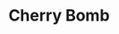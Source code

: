 ---
templateKey: blog-post
featuredpost: false
featuredimage: /assets/Cherry_Bomb.png
title: Cherry Bomb
description: Special
testfield: 572
---